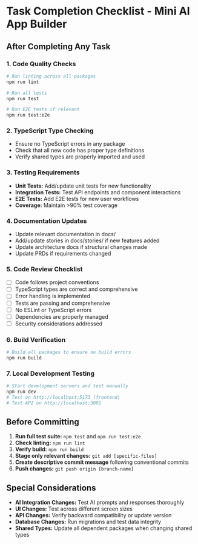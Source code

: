 # Task Completion Checklist - Mini AI App Builder

## After Completing Any Task

### 1. Code Quality Checks
```bash
# Run linting across all packages
npm run lint

# Run all tests
npm run test

# Run E2E tests if relevant
npm run test:e2e
```

### 2. TypeScript Type Checking
- Ensure no TypeScript errors in any package
- Check that all new code has proper type definitions
- Verify shared types are properly imported and used

### 3. Testing Requirements
- **Unit Tests:** Add/update unit tests for new functionality
- **Integration Tests:** Test API endpoints and component interactions
- **E2E Tests:** Add E2E tests for new user workflows
- **Coverage:** Maintain >90% test coverage

### 4. Documentation Updates
- Update relevant documentation in docs/
- Add/update stories in docs/stories/ if new features added
- Update architecture docs if structural changes made
- Update PRDs if requirements changed

### 5. Code Review Checklist
- [ ] Code follows project conventions
- [ ] TypeScript types are correct and comprehensive
- [ ] Error handling is implemented
- [ ] Tests are passing and comprehensive
- [ ] No ESLint or TypeScript errors
- [ ] Dependencies are properly managed
- [ ] Security considerations addressed

### 6. Build Verification
```bash
# Build all packages to ensure no build errors
npm run build
```

### 7. Local Development Testing
```bash
# Start development servers and test manually
npm run dev
# Test on http://localhost:5173 (frontend)
# Test API on http://localhost:3001
```

## Before Committing
1. **Run full test suite:** `npm test` and `npm run test:e2e`
2. **Check linting:** `npm run lint`
3. **Verify build:** `npm run build`
4. **Stage only relevant changes:** `git add [specific-files]`
5. **Create descriptive commit message** following conventional commits
6. **Push changes:** `git push origin [branch-name]`

## Special Considerations
- **AI Integration Changes:** Test AI prompts and responses thoroughly
- **UI Changes:** Test across different screen sizes
- **API Changes:** Verify backward compatibility or update version
- **Database Changes:** Run migrations and test data integrity
- **Shared Types:** Update all dependent packages when changing shared types
